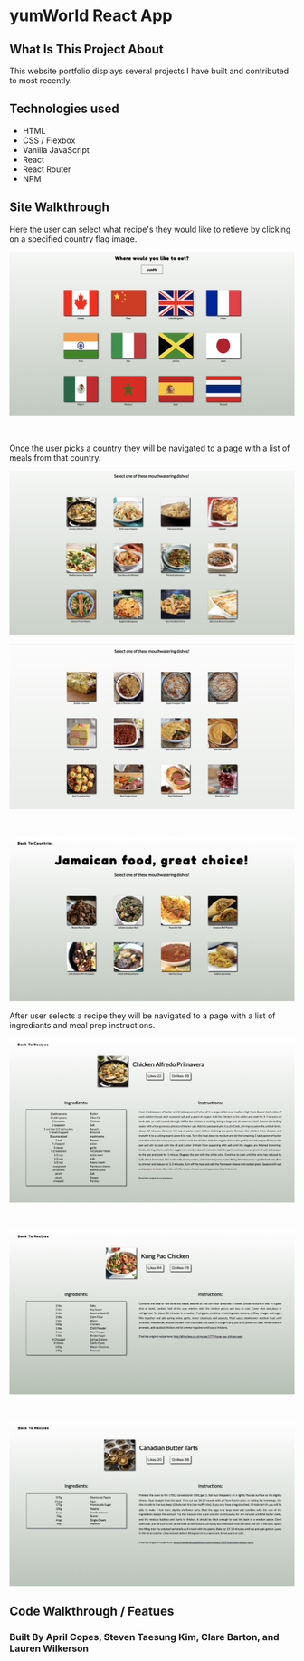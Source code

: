 # yumWorld React App

## What Is This Project About
This website portfolio displays several projects I have built and contributed to most recently.

## Technologies used
* HTML
* CSS / Flexbox
* Vanilla JavaScript
* React
* React Router
* NPM

## Site Walkthrough
<p>Here the user can select what recipe's they would like to retieve by clicking on a specified country flag image.</p>
<p align='center'>
    <img src='readme/images/landingflag2.png'></img>
</p>
<br>

<p>Once the user picks a country they will be navigated to a page with a list of meals from that country. </p>
<p align='center'>
    <img src='readme/images/italianmeals.png'></img>
</p>
<p align='center'>
    <img src='readme/images/britishmeals.png'></img>
</p>
<br>
<p align='center'>
    <img src='readme/images/jamacian.png'></img>
</p>

<p>After user selects a recipe they will be navigated to a page with a list of ingrediants and meal prep instructions.</p>
<p align='center'>
    <img src='readme/images/chickenalfedo.png'></img>
</p>
<br>
<p align='center'>
    <img src='readme/images/kungpow.png'></img>
</p>
<br>
<p align='center'>
    <img src='readme/images/buttertarts.png'></img>
</p>

## Code Walkthrough / Featues

### Built By April Copes, Steven Taesung Kim, Clare Barton, and Lauren Wilkerson
